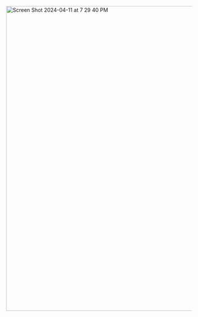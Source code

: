 
 <img width="826" alt="Screen Shot 2024-04-11 at 7 29 40 PM" src="https://github.com/yuna260/230411/assets/162668777/49638095-6272-4874-b23f-63441f24fd64">

